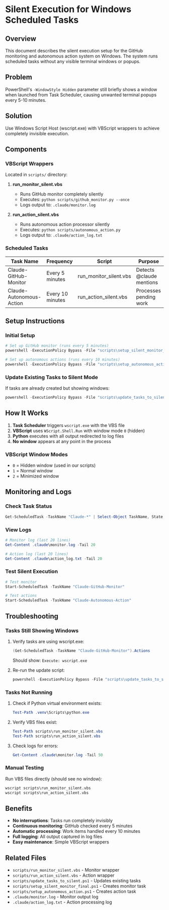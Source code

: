 # Silent Execution for Windows Scheduled Tasks

## Overview
This document describes the silent execution setup for the GitHub monitoring and autonomous action system on Windows. The system runs scheduled tasks without any visible terminal windows or popups.

## Problem
PowerShell's `-WindowStyle Hidden` parameter still briefly shows a window when launched from Task Scheduler, causing unwanted terminal popups every 5-10 minutes.

## Solution
Use Windows Script Host (wscript.exe) with VBScript wrappers to achieve completely invisible execution.

## Components

### VBScript Wrappers
Located in `scripts/` directory:

1. **run_monitor_silent.vbs**
   - Runs GitHub monitor completely silently
   - Executes: `python scripts/github_monitor.py --once`
   - Logs output to: `.claude/monitor.log`

2. **run_action_silent.vbs**
   - Runs autonomous action processor silently
   - Executes: `python scripts/autonomous_action.py`
   - Logs output to: `.claude/action_log.txt`

### Scheduled Tasks

| Task Name | Frequency | Script | Purpose |
|-----------|-----------|--------|---------|
| Claude-GitHub-Monitor | Every 5 minutes | run_monitor_silent.vbs | Detects @claude mentions |
| Claude-Autonomous-Action | Every 10 minutes | run_action_silent.vbs | Processes pending work |

## Setup Instructions

### Initial Setup
```powershell
# Set up GitHub monitor (runs every 5 minutes)
powershell -ExecutionPolicy Bypass -File "scripts\setup_silent_monitor_final.ps1"

# Set up autonomous actions (runs every 10 minutes)
powershell -ExecutionPolicy Bypass -File "scripts\setup_autonomous_action.ps1"
```

### Update Existing Tasks to Silent Mode
If tasks are already created but showing windows:
```powershell
powershell -ExecutionPolicy Bypass -File "scripts\update_tasks_to_silent.ps1"
```

## How It Works

1. **Task Scheduler** triggers `wscript.exe` with the VBS file
2. **VBScript** uses `WScript.Shell.Run` with window mode `0` (hidden)
3. **Python** executes with all output redirected to log files
4. **No window** appears at any point in the process

### VBScript Window Modes
- `0` = Hidden window (used in our scripts)
- `1` = Normal window
- `2` = Minimized window

## Monitoring and Logs

### Check Task Status
```powershell
Get-ScheduledTask -TaskName "Claude-*" | Select-Object TaskName, State, LastRunTime
```

### View Logs
```powershell
# Monitor log (last 20 lines)
Get-Content .claude\monitor.log -Tail 20

# Action log (last 20 lines)
Get-Content .claude\action_log.txt -Tail 20
```

### Test Silent Execution
```powershell
# Test monitor
Start-ScheduledTask -TaskName "Claude-GitHub-Monitor"

# Test actions
Start-ScheduledTask -TaskName "Claude-Autonomous-Action"
```

## Troubleshooting

### Tasks Still Showing Windows
1. Verify tasks are using wscript.exe:
   ```powershell
   (Get-ScheduledTask -TaskName "Claude-GitHub-Monitor").Actions
   ```
   Should show: `Execute: wscript.exe`

2. Re-run the update script:
   ```powershell
   powershell -ExecutionPolicy Bypass -File "scripts\update_tasks_to_silent.ps1"
   ```

### Tasks Not Running
1. Check if Python virtual environment exists:
   ```powershell
   Test-Path .venv\Scripts\python.exe
   ```

2. Verify VBS files exist:
   ```powershell
   Test-Path scripts\run_monitor_silent.vbs
   Test-Path scripts\run_action_silent.vbs
   ```

3. Check logs for errors:
   ```powershell
   Get-Content .claude\monitor.log -Tail 50
   ```

### Manual Testing
Run VBS files directly (should see no window):
```cmd
wscript scripts\run_monitor_silent.vbs
wscript scripts\run_action_silent.vbs
```

## Benefits
- **No interruptions**: Tasks run completely invisibly
- **Continuous monitoring**: GitHub checked every 5 minutes
- **Automatic processing**: Work items handled every 10 minutes
- **Full logging**: All output captured in log files
- **Easy maintenance**: Simple VBScript wrappers

## Related Files
- `scripts/run_monitor_silent.vbs` - Monitor wrapper
- `scripts/run_action_silent.vbs` - Action wrapper
- `scripts/update_tasks_to_silent.ps1` - Updates existing tasks
- `scripts/setup_silent_monitor_final.ps1` - Creates monitor task
- `scripts/setup_autonomous_action.ps1` - Creates action task
- `.claude/monitor.log` - Monitor output log
- `.claude/action_log.txt` - Action processing log